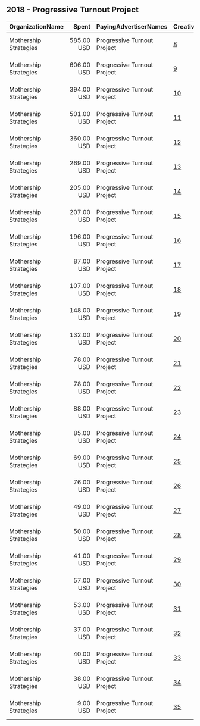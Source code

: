 ## 2018 - Progressive Turnout Project 
|OrganizationName|Spent|PayingAdvertiserNames|CreativeUrls|Impressions|Genders|AgeBrackets|CountryCodes|BillingAddresses|CandidateBallotInformation|
|:---|---:|:---|:---|---:|:---|:---|:---|:---|:---|
|Mothership Strategies|585.00 USD|Progressive Turnout Project|[8](https://www.snap.com/political-ads/asset/2e4d67a25dabf148acbf7b443b26ab9de7eb19253043feab22291f40e22570e8?mediaType=mp4)|84,750||18+|united states|"1328 Florida Avenue NW, Building C, Washington, DC,Washington,20009,US"||
|Mothership Strategies|606.00 USD|Progressive Turnout Project|[9](https://www.snap.com/political-ads/asset/2e4d67a25dabf148acbf7b443b26ab9de7eb19253043feab22291f40e22570e8?mediaType=mp4)|79,070||18+|united states|"1328 Florida Avenue NW, Building C, Washington, DC,Washington,20009,US"||
|Mothership Strategies|394.00 USD|Progressive Turnout Project|[10](https://www.snap.com/political-ads/asset/2e4d67a25dabf148acbf7b443b26ab9de7eb19253043feab22291f40e22570e8?mediaType=mp4)|64,265||18+|united states|"1328 Florida Avenue NW, Building C, Washington, DC,Washington,20009,US"||
|Mothership Strategies|501.00 USD|Progressive Turnout Project|[11](https://www.snap.com/political-ads/asset/2e4d67a25dabf148acbf7b443b26ab9de7eb19253043feab22291f40e22570e8?mediaType=mp4)|63,925||18+|united states|"1328 Florida Avenue NW, Building C, Washington, DC,Washington,20009,US"||
|Mothership Strategies|360.00 USD|Progressive Turnout Project|[12](https://www.snap.com/political-ads/asset/2e4d67a25dabf148acbf7b443b26ab9de7eb19253043feab22291f40e22570e8?mediaType=mp4)|52,012||18+|united states|"1328 Florida Avenue NW, Building C, Washington, DC,Washington,20009,US"||
|Mothership Strategies|269.00 USD|Progressive Turnout Project|[13](https://www.snap.com/political-ads/asset/2e4d67a25dabf148acbf7b443b26ab9de7eb19253043feab22291f40e22570e8?mediaType=mp4)|40,118||18+|united states|"1328 Florida Avenue NW, Building C, Washington, DC,Washington,20009,US"||
|Mothership Strategies|205.00 USD|Progressive Turnout Project|[14](https://www.snap.com/political-ads/asset/752510b5dc0cd281af3899f109852bec4e82093f58b754dd5ac533e3ae360aee?mediaType=png)|31,789||18+|united states|"1328 Florida Avenue NW, Building C, Washington, DC,Washington,20009,US"||
|Mothership Strategies|207.00 USD|Progressive Turnout Project|[15](https://www.snap.com/political-ads/asset/752510b5dc0cd281af3899f109852bec4e82093f58b754dd5ac533e3ae360aee?mediaType=png)|27,035||18+|united states|"1328 Florida Avenue NW, Building C, Washington, DC,Washington,20009,US"||
|Mothership Strategies|196.00 USD|Progressive Turnout Project|[16](https://www.snap.com/political-ads/asset/f512d6216ff748cb357b031abe0073553285cc86a7c02037fd91373a3ab30bba?mediaType=png)|23,810||18+|united states|"1328 Florida Avenue NW, Building C, Washington, DC,Washington,20009,US"||
|Mothership Strategies|87.00 USD|Progressive Turnout Project|[17](https://www.snap.com/political-ads/asset/2e4d67a25dabf148acbf7b443b26ab9de7eb19253043feab22291f40e22570e8?mediaType=mp4)|20,943||18+|united states|"1328 Florida Avenue NW, Building C, Washington, DC,Washington,20009,US"||
|Mothership Strategies|107.00 USD|Progressive Turnout Project|[18](https://www.snap.com/political-ads/asset/6bfcd2d71d1a50bf43c64f4510b97231bc716db3accc1b539f00ec6d1b66aaf9?mediaType=png)|19,452||18+|united states|"1328 Florida Avenue NW, Building C, Washington, DC,Washington,20009,US"||
|Mothership Strategies|148.00 USD|Progressive Turnout Project|[19](https://www.snap.com/political-ads/asset/6bfcd2d71d1a50bf43c64f4510b97231bc716db3accc1b539f00ec6d1b66aaf9?mediaType=png)|18,992||18+|united states|"1328 Florida Avenue NW, Building C, Washington, DC,Washington,20009,US"||
|Mothership Strategies|132.00 USD|Progressive Turnout Project|[20](https://www.snap.com/political-ads/asset/4f5b78fa7c75c4bc63126e3dd14d1e98d678d69eef9784f208cc8c1e4671dd40?mediaType=png)|16,923||18+|united states|"1328 Florida Avenue NW, Building C, Washington, DC,Washington,20009,US"||
|Mothership Strategies|78.00 USD|Progressive Turnout Project|[21](https://www.snap.com/political-ads/asset/6bfcd2d71d1a50bf43c64f4510b97231bc716db3accc1b539f00ec6d1b66aaf9?mediaType=png)|15,584||18+|united states|"1328 Florida Avenue NW, Building C, Washington, DC,Washington,20009,US"||
|Mothership Strategies|78.00 USD|Progressive Turnout Project|[22](https://www.snap.com/political-ads/asset/6bfcd2d71d1a50bf43c64f4510b97231bc716db3accc1b539f00ec6d1b66aaf9?mediaType=png)|15,060||18+|united states|"1328 Florida Avenue NW, Building C, Washington, DC,Washington,20009,US"||
|Mothership Strategies|88.00 USD|Progressive Turnout Project|[23](https://www.snap.com/political-ads/asset/4f5b78fa7c75c4bc63126e3dd14d1e98d678d69eef9784f208cc8c1e4671dd40?mediaType=png)|12,653||18+|united states|"1328 Florida Avenue NW, Building C, Washington, DC,Washington,20009,US"||
|Mothership Strategies|85.00 USD|Progressive Turnout Project|[24](https://www.snap.com/political-ads/asset/752510b5dc0cd281af3899f109852bec4e82093f58b754dd5ac533e3ae360aee?mediaType=png)|12,478||18+|united states|"1328 Florida Avenue NW, Building C, Washington, DC,Washington,20009,US"||
|Mothership Strategies|69.00 USD|Progressive Turnout Project|[25](https://www.snap.com/political-ads/asset/6bfcd2d71d1a50bf43c64f4510b97231bc716db3accc1b539f00ec6d1b66aaf9?mediaType=png)|11,429||18+|united states|"1328 Florida Avenue NW, Building C, Washington, DC,Washington,20009,US"||
|Mothership Strategies|76.00 USD|Progressive Turnout Project|[26](https://www.snap.com/political-ads/asset/6bfcd2d71d1a50bf43c64f4510b97231bc716db3accc1b539f00ec6d1b66aaf9?mediaType=png)|10,541||18+|united states|"1328 Florida Avenue NW, Building C, Washington, DC,Washington,20009,US"||
|Mothership Strategies|49.00 USD|Progressive Turnout Project|[27](https://www.snap.com/political-ads/asset/4f5b78fa7c75c4bc63126e3dd14d1e98d678d69eef9784f208cc8c1e4671dd40?mediaType=png)|7,527||18+|united states|"1328 Florida Avenue NW, Building C, Washington, DC,Washington,20009,US"||
|Mothership Strategies|50.00 USD|Progressive Turnout Project|[28](https://www.snap.com/political-ads/asset/6bfcd2d71d1a50bf43c64f4510b97231bc716db3accc1b539f00ec6d1b66aaf9?mediaType=png)|7,131||18+|united states|"1328 Florida Avenue NW, Building C, Washington, DC,Washington,20009,US"||
|Mothership Strategies|41.00 USD|Progressive Turnout Project|[29](https://www.snap.com/political-ads/asset/4f5b78fa7c75c4bc63126e3dd14d1e98d678d69eef9784f208cc8c1e4671dd40?mediaType=png)|6,202||18+|united states|"1328 Florida Avenue NW, Building C, Washington, DC,Washington,20009,US"||
|Mothership Strategies|57.00 USD|Progressive Turnout Project|[30](https://www.snap.com/political-ads/asset/752510b5dc0cd281af3899f109852bec4e82093f58b754dd5ac533e3ae360aee?mediaType=png)|6,134||18+|united states|"1328 Florida Avenue NW, Building C, Washington, DC,Washington,20009,US"||
|Mothership Strategies|53.00 USD|Progressive Turnout Project|[31](https://www.snap.com/political-ads/asset/6bfcd2d71d1a50bf43c64f4510b97231bc716db3accc1b539f00ec6d1b66aaf9?mediaType=png)|5,150||18+|united states|"1328 Florida Avenue NW, Building C, Washington, DC,Washington,20009,US"||
|Mothership Strategies|37.00 USD|Progressive Turnout Project|[32](https://www.snap.com/political-ads/asset/2e6de24773853caf1d61bb311fc100faead65588322a9c41f7435df3345f12d8?mediaType=png)|5,149||18+|united states|"1328 Florida Avenue NW, Building C, Washington, DC,Washington,20009,US"||
|Mothership Strategies|40.00 USD|Progressive Turnout Project|[33](https://www.snap.com/political-ads/asset/6bfcd2d71d1a50bf43c64f4510b97231bc716db3accc1b539f00ec6d1b66aaf9?mediaType=png)|4,777||18+|united states|"1328 Florida Avenue NW, Building C, Washington, DC,Washington,20009,US"||
|Mothership Strategies|38.00 USD|Progressive Turnout Project|[34](https://www.snap.com/political-ads/asset/2e6de24773853caf1d61bb311fc100faead65588322a9c41f7435df3345f12d8?mediaType=png)|4,251||18+|united states|"1328 Florida Avenue NW, Building C, Washington, DC,Washington,20009,US"||
|Mothership Strategies|9.00 USD|Progressive Turnout Project|[35](https://www.snap.com/political-ads/asset/6bfcd2d71d1a50bf43c64f4510b97231bc716db3accc1b539f00ec6d1b66aaf9?mediaType=png)|1,521||18+|united states|"1328 Florida Avenue NW, Building C, Washington, DC,Washington,20009,US"||
